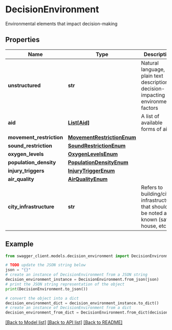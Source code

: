 # DecisionEnvironment

Environmental elements that impact decision-making

## Properties

Name | Type | Description | Notes
------------ | ------------- | ------------- | -------------
**unstructured** | **str** | Natural language, plain text description of decision-impacting environmental factors | 
**aid** | [**List[Aid]**](Aid.md) | A list of available forms of aid | [optional] 
**movement_restriction** | [**MovementRestrictionEnum**](MovementRestrictionEnum.md) |  | [optional] 
**sound_restriction** | [**SoundRestrictionEnum**](SoundRestrictionEnum.md) |  | [optional] 
**oxygen_levels** | [**OxygenLevelsEnum**](OxygenLevelsEnum.md) |  | [optional] 
**population_density** | [**PopulationDensityEnum**](PopulationDensityEnum.md) |  | [optional] 
**injury_triggers** | [**InjuryTriggerEnum**](InjuryTriggerEnum.md) |  | [optional] 
**air_quality** | [**AirQualityEnum**](AirQualityEnum.md) |  | [optional] 
**city_infrastructure** | **str** | Refers to building/city infrastructure that should be noted and known (safe house, etc.) | [optional] 

## Example

```python
from swagger_client.models.decision_environment import DecisionEnvironment

# TODO update the JSON string below
json = "{}"
# create an instance of DecisionEnvironment from a JSON string
decision_environment_instance = DecisionEnvironment.from_json(json)
# print the JSON string representation of the object
print(DecisionEnvironment.to_json())

# convert the object into a dict
decision_environment_dict = decision_environment_instance.to_dict()
# create an instance of DecisionEnvironment from a dict
decision_environment_from_dict = DecisionEnvironment.from_dict(decision_environment_dict)
```
[[Back to Model list]](../README.md#documentation-for-models) [[Back to API list]](../README.md#documentation-for-api-endpoints) [[Back to README]](../README.md)


